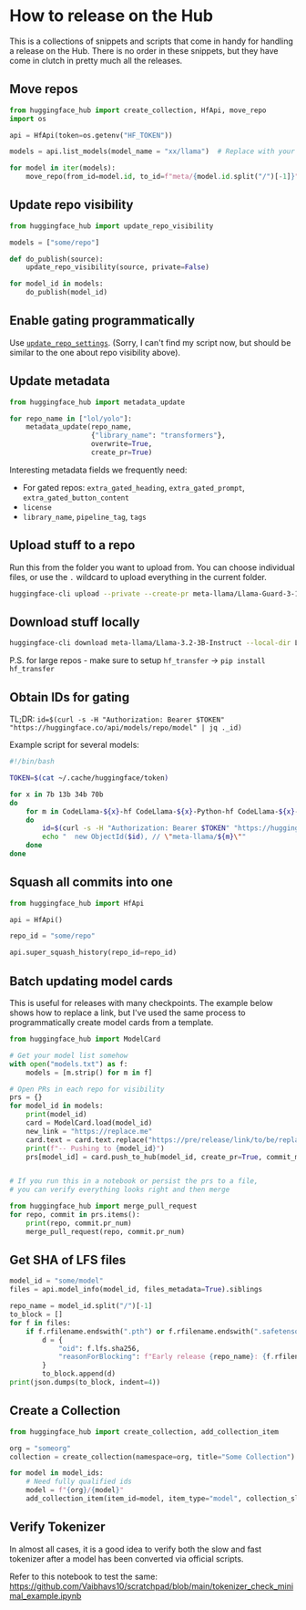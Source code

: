 # How to release on the Hub

This is a collections of snippets and scripts that come in handy for handling a release on the Hub. There is no order in these snippets, but they have come in clutch in pretty much all the releases.

## Move repos

```python
from huggingface_hub import create_collection, HfApi, move_repo
import os

api = HfApi(token=os.getenv("HF_TOKEN"))

models = api.list_models(model_name = "xx/llama")  # Replace with your query

for model in iter(models):
    move_repo(from_id=model.id, to_id=f"meta/{model.id.split("/")[-1]}") # Replace with the destination org
```

## Update repo visibility

```python
from huggingface_hub import update_repo_visibility

models = ["some/repo"]

def do_publish(source):
    update_repo_visibility(source, private=False)

for model_id in models:
    do_publish(model_id)
```

## Enable gating programmatically

Use [`update_repo_settings`](https://huggingface.co/docs/huggingface_hub/en/package_reference/hf_api#huggingface_hub.HfApi.update_repo_settings). (Sorry, I can't find my script now, but should be similar to the one about repo visibility above).

## Update metadata

```python
from huggingface_hub import metadata_update

for repo_name in ["lol/yolo"]:
    metadata_update(repo_name, 
                    {"library_name": "transformers"}, 
                    overwrite=True,
                    create_pr=True)
```

Interesting metadata fields we frequently need:
- For gated repos: `extra_gated_heading`, `extra_gated_prompt`, `extra_gated_button_content`
- `license`
- `library_name`, `pipeline_tag`, `tags`

## Upload stuff to a repo

Run this from the folder you want to upload from. You can choose individual files, or use the `.` wildcard to upload everything in the current folder.

```bash
huggingface-cli upload --private --create-pr meta-llama/Llama-Guard-3-11B-Vision .
```

## Download stuff locally

```bash
huggingface-cli download meta-llama/Llama-3.2-3B-Instruct --local-dir Llama-3.2-3B-Instruct
```

P.S. for large repos - make sure to setup `hf_transfer` -> `pip install hf_transfer`

## Obtain IDs for gating

TL;DR: `id=$(curl -s -H "Authorization: Bearer $TOKEN" "https://huggingface.co/api/models/repo/model" | jq ._id)`

Example script for several models:

```bash
#!/bin/bash

TOKEN=$(cat ~/.cache/huggingface/token)

for x in 7b 13b 34b 70b
do
	for m in CodeLlama-${x}-hf CodeLlama-${x}-Python-hf CodeLlama-${x}-Instruct-hf
	do
		id=$(curl -s -H "Authorization: Bearer $TOKEN" "https://huggingface.co/api/models/meta-llama/${m}" | jq ._id)
		echo "	new ObjectId($id), // \"meta-llama/${m}\""
	done
done
```

## Squash all commits into one

```python
from huggingface_hub import HfApi

api = HfApi()

repo_id = "some/repo"

api.super_squash_history(repo_id=repo_id)
```

## Batch updating model cards

This is useful for releases with many checkpoints. The example below shows how to replace a link, but I've used the same process to programmatically create model cards from a template.

```python
from huggingface_hub import ModelCard

# Get your model list somehow
with open("models.txt") as f:
    models = [m.strip() for m in f]

# Open PRs in each repo for visibility
prs = {}
for model_id in models:
    print(model_id)
    card = ModelCard.load(model_id)
    new_link = "https://replace.me"
    card.text = card.text.replace("https://pre/release/link/to/be/replaced", new_link)
    print(f"-- Pushing to {model_id}")
    prs[model_id] = card.push_to_hub(model_id, create_pr=True, commit_message="Update card")


# If you run this in a notebook or persist the prs to a file,
# you can verify everything looks right and then merge

from huggingface_hub import merge_pull_request
for repo, commit in prs.items():
    print(repo, commit.pr_num)
    merge_pull_request(repo, commit.pr_num)
```

## Get SHA of LFS files

```python
model_id = "some/model"
files = api.model_info(model_id, files_metadata=True).siblings

repo_name = model_id.split("/")[-1]
to_block = []
for f in files:
    if f.rfilename.endswith(".pth") or f.rfilename.endswith(".safetensors"):
        d = {
            "oid": f.lfs.sha256,
            "reasonForBlocking": f"Early release {repo_name}: {f.rfilename}"
        }
        to_block.append(d)
print(json.dumps(to_block, indent=4))
```

## Create a Collection

```python
from huggingface_hub import create_collection, add_collection_item

org = "someorg"
collection = create_collection(namespace=org, title="Some Collection")

for model in model_ids:
    # Need fully qualified ids
    model = f"{org}/{model}"
    add_collection_item(item_id=model, item_type="model", collection_slug=collection.slug)    
```

## Verify Tokenizer

In almost all cases, it is a good idea to verify both the slow and fast tokenizer after a model has been converted via official scripts.

Refer to this notebook to test the same: https://github.com/Vaibhavs10/scratchpad/blob/main/tokenizer_check_minimal_example.ipynb

